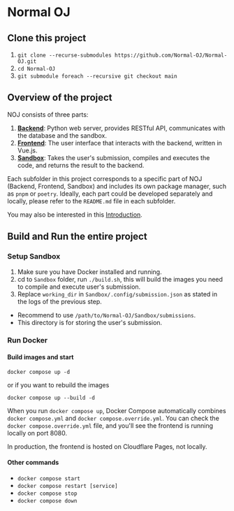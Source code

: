 # Normal OJ

## Clone this project

1. `git clone --recurse-submodules https://github.com/Normal-OJ/Normal-OJ.git`
2. `cd Normal-OJ`
3. `git submodule foreach --recursive git checkout main`

## Overview of the project

NOJ consists of three parts:
1. **[Backend](https://github.com/Normal-OJ/Back-End)**: Python web server, provides RESTful API, communicates with the database and the sandbox.
2. **[Frontend](https://github.com/Normal-OJ/new-front-end)**: The user interface that interacts with the backend, written in Vue.js.
3. **[Sandbox](https://github.com/Normal-OJ/Sandbox)**: Takes the user's submission, compiles and executes the code, and returns the result to the backend.

Each subfolder in this project corresponds to a specific part of NOJ (Backend, Frontend, Sandbox) and includes its own package manager, such as `pnpm` or `poetry`. Ideally, each part could be developed separately and locally, please refer to the `README.md` file in each subfolder.

You may also be interested in this [Introduction](https://github.com/Normal-OJ).

## Build and Run the entire project

### Setup Sandbox

1. Make sure you have Docker installed and running.
2. cd to `Sandbox` folder, run `./build.sh`, this will build the images you need to compile and execute user's submission.
3. Replace `working_dir` in `Sandbox/.config/submission.json` as stated in the logs of the previous step.
  - Recommend to use `/path/to/Normal-OJ/Sandbox/submissions`.
  - This directory is for storing the user's submission.

### Run Docker

#### Build images and start

`docker compose up -d`

or if you want to rebuild the images

`docker compose up --build -d`

When you run `docker compose up`, Docker Compose automatically combines `docker compose.yml` and `docker compose.override.yml`. You can check the `docker compose.override.yml` file, and you'll see the frontend is running locally on port 8080.

In production, the frontend is hosted on Cloudflare Pages, not locally.

#### Other commands

- `docker compose start`
- `docker compose restart [service]`
- `docker compose stop`
- `docker compose down`
